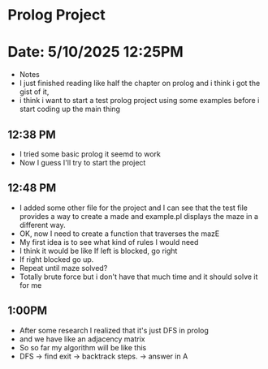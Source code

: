 # Prolog Project

# Date: 5/10/2025 12:25PM
- Notes
- I just finished reading like half the chapter on prolog and i think i got the gist of it,
- i think i want to start a test prolog project using some examples before i start coding up the main thing


## 12:38 PM
- I tried some basic prolog it seemd to work
- Now I guess I'll try to start the project

## 12:48 PM
- I added some other file for the project and I can see that the test file provides a way to create a made and example.pl displays the maze in a different way. 
- OK, now I need to create a function that traverses the mazE
- My first idea is to see what kind of rules I would need
- I think it would be like If left is blocked, go right
- If right blocked go up.
- Repeat until maze solved?
- Totally brute force but i don't have that much time and it should solve it for me


## 1:00PM
- After some research I realized that it's just DFS in prolog
- and we have like an adjacency matrix
- So so far my algorithm will be like this
- DFS -> find exit -> backtrack steps. -> answer in A

